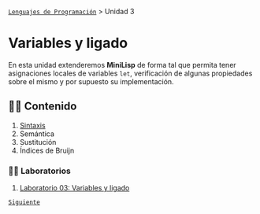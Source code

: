 [`Lenguajes de Programación`](../README.md) > Unidad 3

# Variables y ligado

En esta unidad extenderemos **MiniLisp** de forma tal que permita tener asignaciones locales de variables `let`, verificación de algunas propiedades sobre el mismo y por supuesto su implementación.

## 👨‍🏫 Contenido 

1. [Sintaxis](tema01/README.md)
1. Semántica
1. Sustitución
1. Índices de Bruijn

### 👨‍💻 Laboratorios 

1. [Laboratorio 03: Variables y ligado](laboratorio/README.md)

[`Siguiente`](tema01/README.md)

